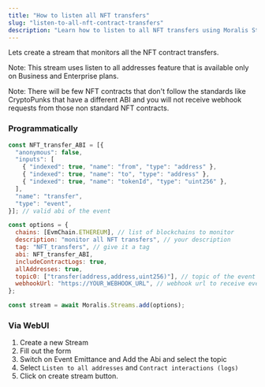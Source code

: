```yaml
---
title: "How to listen all NFT transfers"
slug: "listen-to-all-nft-contract-transfers"
description: "Learn how to listen to all NFT transfers using Moralis Streams API."
---
```

Lets create a stream that monitors all the NFT contract transfers.

Note: This stream uses listen to all addresses feature that is available only on Business and Enterprise plans.

Note: There will be few NFT contracts that don't follow the standards like CryptoPunks that have a different ABI and you will not receive webhook requests from those non standard NFT contracts.

### Programmatically

```javascript
const NFT_transfer_ABI = [{
  "anonymous": false,
  "inputs": [
    { "indexed": true, "name": "from", "type": "address" },
    { "indexed": true, "name": "to", "type": "address" },
    { "indexed": true, "name": "tokenId", "type": "uint256" },
  ],
  "name": "transfer",
  "type": "event",
}]; // valid abi of the event

const options = {
  chains: [EvmChain.ETHEREUM], // list of blockchains to monitor
  description: "monitor all NFT transfers", // your description
  tag: "NFT_transfers", // give it a tag
  abi: NFT_transfer_ABI,
  includeContractLogs: true,
  allAddresses: true,
  topic0: ["transfer(address,address,uint256)"], // topic of the event
  webhookUrl: "https://YOUR_WEBHOOK_URL", // webhook url to receive events,
};

const stream = await Moralis.Streams.add(options);


```



### Via WebUI

1. Create a new Stream
2. Fill out the form
3. Switch on Event Emittance and Add the Abi and select the topic
4. Select `Listen to all addresses` and `Contract interactions (logs)`
5. Click on create stream button.